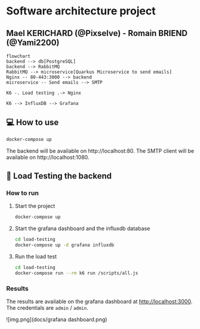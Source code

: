 # Software architecture project
## Mael KERICHARD (@Pixselve) - Romain BRIEND (@Yami2200)

```mermaid
flowchart
backend --> db[PostgreSQL]
backend --> RabbitMQ
RabbitMQ --> microservice[Quarkus Microservice to send emails]
Nginx -- 80-443:3000 --> backend
microservice -- Send emails --> SMTP

K6 -. Load testing .-> Nginx

K6 --> InfluxDB --> Grafana
```


## 💻 How to use

```bash
docker-compose up
```

The backend will be available on http://localhost:80.
The SMTP client will be available on http://localhost:1080.

## 🚛 Load Testing the backend

### How to run

1. Start the project
    
    ```bash
    docker-compose up
    ```

2. Start the grafana dashboard and the influxdb database

    ```bash
    cd load-testing
    docker-compose up -d grafana influxdb
    ```

3. Run the load test

    ```bash
    cd load-testing
    docker-compose run --rm k6 run /scripts/all.js
    ```

### Results

The results are available on the grafana dashboard at [http://localhost:3000](http://localhost:3000).
The credentials are `admin` / `admin`.

![img.png](docs/grafana dashboard.png)
